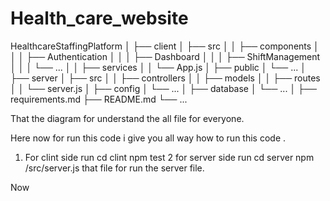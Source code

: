 # Health_care_website

HealthcareStaffingPlatform
│
├── client
│   ├── src
│   │   ├── components
│   │   │   ├── Authentication
│   │   │   ├── Dashboard
│   │   │   ├── ShiftManagement
│   │   │   └── ...
│   │   ├── services
│   │   └── App.js
│   ├── public
│   └── ...
│
├── server
│   ├── src
│   │   ├── controllers
│   │   ├── models
│   │   ├── routes
│   │   └── server.js
│   ├── config
│   └── ...
│
├── database
│   └── ...
│
├── requirements.md
├── README.md
└── ...

That the diagram for understand the all file for everyone.


Here now for run  this code i give you all way how to run this code .
1. For clint side run
 cd clint
 npm test
2 for server side run
cd server
npm /src/server.js
that file for run the server file.






Now 
